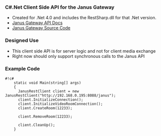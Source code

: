 ### C#.Net Client Side API for the Janus Gateway ###

* Created for .Net 4.0 and includes the RestSharp.dll for that .Net version.
* [Janus Gateway API Docs](http://janus.conf.meetecho.com/docs/rest.html)
* [Janus Gateway Source Code](https://github.com/meetecho/janus-gateway)

### Designed Use ###

* This client side API is for server logic and not for client media exchange 
* Right now should only support synchronous calls to the Janus API

### Example Code ###
```
#!c#
    static void Main(string[] args)
    {
      JanusRestClient client = new JanusRestClient("http://192.168.0.195:8088/janus");
      client.InitializeConnection();
      client.InitializeVideoRoomConnection();
      client.CreateRoom(12233);

      client.RemoveRoom(12233);

      client.CleanUp();
    }
```
